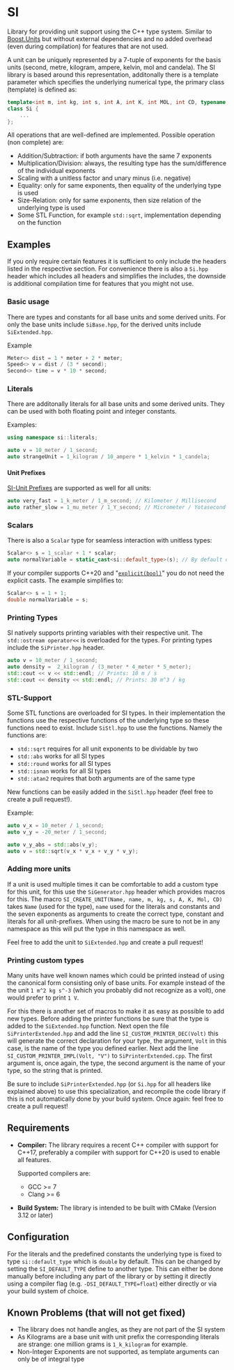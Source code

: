 # SI
Library for providing unit support using the C++ type system. Similar to [Boost.Units](https://www.boost.org/doc/libs/1_65_0/doc/html/boost_units.html) but
without external dependencies and no added overhead (even during compilation) for features that are not used.

A unit can be uniquely represented by a 7-tuple of exponents for the basis units 
(second, metre, kilogram, ampere, kelvin, mol and candela). The SI library is based around this representation, additonally there is a template parameter
which specifies the underlying numerical type, the primary class (template) is defined as:
```c++
template<int m, int kg, int s, int A, int K, int MOL, int CD, typename T>
class Si {
    ...
};
```
All operations that are well-defined are implemented. Possible operation (non complete) are:
 * Addition/Subtraction: if both arguments have the same 7 exponents
 * Multiplication/Division: always, the resulting type has the sum/difference of the individual exponents
 * Scaling with a unitless factor and unary minus (i.e. negative)
 * Equality: only for same exponents, then equality of the underlying type is used
 * Size-Relation: only for same exponents, then size relation of the underlying type is used
 * Some STL Function, for example `std::sqrt`, implementation depending on the function

## Examples
If you only require certain features it is sufficient to only include the headers listed in the respective section.
For convenience there is also a `Si.hpp` header which includes all headers and simplifies the includes, the
downside is additional compilation time for features that you might not use.

### Basic usage
There are types and constants for all base units and some derived units. For only the base units include
`SiBase.hpp`, for the derived units include `SiExtended.hpp`.

Example
```c++
Meter<> dist = 1 * meter + 2 * meter;
Speed<> v = dist / (3 * second);
Second<> time = v * 10 * second;
```
### Literals
There are additonally literals for all base units and some derived units.
They can be used with both floating point and integer constants.

Examples:
```c++
using namespace si::literals;

auto v = 10_meter / 1_second;
auto strangeUnit = 1_kilogram / 10_ampere * 1_kelvin * 1_candela;
```

#### Unit Prefixes
[SI-Unit Prefixes](https://en.wikipedia.org/wiki/Metric_prefix) 
are supported as well for all units:
```c++
auto very_fast = 1_k_meter / 1_m_second; // Kilometer / Millisecond
auto rather_slow = 1_mu_meter / 1_Y_second; // Micrometer / Yotasecond
```

### Scalars
There is also a `Scalar` type for seamless interaction with unitless types:
```c++
Scalar<> s = 1_scalar + 1 * scalar;
auto normalVariable = static_cast<si::default_type>(s); // By default of type double
```

If your compiler supports C++20 and 
"[`explicit(bool)`](http://www.open-std.org/jtc1/sc22/wg21/docs/papers/2018/p0892r2.html)" you do not need the explicit
casts. The example simplifies to:
```c++
Scalar<> s = 1 + 1;
double normalVariable = s;
```

### Printing Types
SI natively supports printing variables with their respective unit. The `std::ostream operator<<` is
overloaded for the types. For printing types include the `SiPrinter.hpp` header.

```c++
auto v = 10_meter / 1_second;
auto density =  2_kilogram / (3_meter * 4_meter * 5_meter);
std::cout << v << std::endl; // Prints: 10 m / s
std::cout << density << std::endl; // Prints: 30 m^3 / kg
```

### STL-Support
Some STL functions are overloaded for SI types. In their implementation the
functions use the respective functions of the underlying type so these functions
need to exist. Include `SiStl.hpp` to use the functions. Namely the functions
are:
 * `std::sqrt` requires for all unit exponents to be dividable by two
 * `std::abs` works for all SI types
 * `std::round` works for all SI types
 * `std::isnan` works for all SI types
 * `std::atan2` requires that both arguments are of the same type
 
New functions can be easily added in the `SiStl.hpp` header (feel free to create a pull request!).

Example:
```c++
auto v_x = 10_meter / 1_second;
auto v_y = -20_meter / 1_second;

auto v_y_abs = std::abs(v_y);
auto v = std::sqrt(v_x * v_x + v_y * v_y); 
```

### Adding more units
If a unit is used multiple times it can be comfortable to add a custom type for this unit, for this use the 
`SiGenerator.hpp` header which provides macros for this. The macro `SI_CREATE_UNIT(Name, name, m, kg, s, A, K, Mol, CD)`
takes `Name` (used for the type), `name` used for the literals and constants and the seven exponents as arguments to 
create the correct type, constant and literals for all unit-prefixes. When using the macro be sure to not be in any 
namespace as this will put the type in this namespace as well.

Feel free to add the unit to `SiExtended.hpp` and create a pull request!

### Printing custom types
Many units have well known names which could be printed instead of using the canonical form consisting only of
base units. For example instead of the the unit `1 m^2 kg s^-3` (which you probably did not recognize as  a volt), 
one would prefer to print `1 V`.

For this there is another set of macros to make it as easy as possible to add new types. Before adding the printer functions
be sure that the type is added to the `SiExtended.hpp` function. Next open the file `SiPrinterExtended.hpp` and add
the line `SI_CUSTOM_PRINTER_DEC(Volt)` this will generate the correct declaration for your type, the argument,
`Volt` in this case, is the name of the type you defined earlier. Next add the line `SI_CUSTOM_PRINTER_IMPL(Volt, "V")`
to `SiPrinterExtended.cpp`. The first argument is, once again, the type, the second argument is the name of your
type, so the string that is printed.

Be sure to include `SiPrinterExtended.hpp` (or `Si.hpp` for all headers like explained above) to use this specialization, 
and recompile the code library if this is not automatically done by your build system. 
Once again: feel free to create a pull request!

## Requirements
 * **Compiler:** The library requires a recent C++ compiler with support for C++17, preferably a compiler with support 
    for C++20 is used to enable all features.
    
    Supported compilers are:
    * GCC >= 7
    * Clang >= 6
 * **Build System:** The library is intended to be built with CMake (Version 3.12 or later)


## Configuration
For the literals and the predefined constants the underlying type is fixed to type `si::default_type` which is `double` by default.
This can be changed by setting the `SI_DEFAULT_TYPE` define to another type. This can either be done manually before including any part of the library
or by setting it directly using a compiler flag (e.g. `-DSI_DEFAULT_TYPE=float`) either directly or via
your build system of choice.

## Known Problems (that will not get fixed)
 * The library does not handle angles, as they are not part of the SI system
 * As Kilograms are a base unit with unit prefix the corresponding literals are strange: one million grams is `1_k_kilogram` for example.
 * Non-Integer Exponents are not supported, as template arguments can only be of integral type

